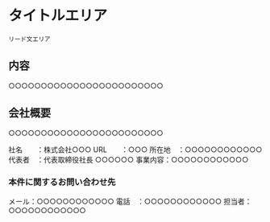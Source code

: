# タイトルエリア

`リード文エリア`


## 内容

○○○○○○○○○○○○○○○○○○○○○○○○


## 会社概要

○○○○○○○○○○○○○○○○○○○○○○○○


社名　　：株式会社○○○
URL　　：○○○
所在地　：○○○○○○○○○○○○
代表者　：代表取締役社長 ○○○○○○
事業内容：○○○○○○○○○○○○

### 本件に関するお問い合わせ先
メール：○○○○○○○○○○○○
電話　：○○○○○○○○○○○○
担当者：○○○○○○○○○○○○